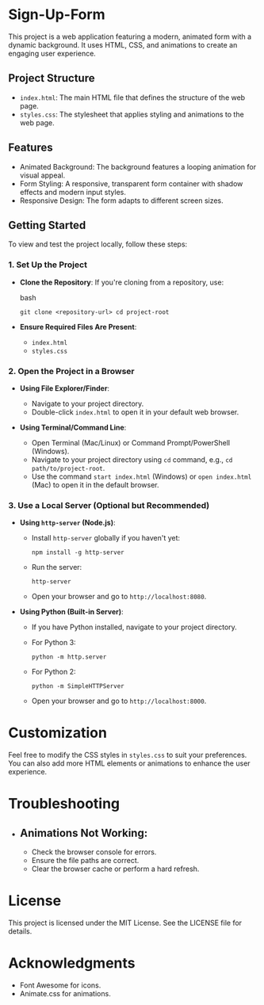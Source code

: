 # Sign-Up-Form

This project is a web application featuring a modern, animated form with a dynamic background. It uses HTML, CSS, and animations to create an engaging user experience.

## Project Structure

-   `index.html`: The main HTML file that defines the structure of the web page.
-   `styles.css`: The stylesheet that applies styling and animations to the web page.

## Features

-   Animated Background: The background features a looping animation for visual appeal.
-   Form Styling: A responsive, transparent form container with shadow effects and modern input styles.
-   Responsive Design: The form adapts to different screen sizes.

## Getting Started

To view and test the project locally, follow these steps:

 ### 1.  Set Up the Project
 

   -   **Clone the Repository**: If you're cloning from a repository, use:

        bash

        `git clone <repository-url>
        cd project-root`

   -   **Ensure Required Files Are Present**:

        -   `index.html`
        -   `styles.css`
### 2.  Open the Project in a Browser


   -   **Using File Explorer/Finder**:

        -   Navigate to your project directory.
        -   Double-click `index.html` to open it in your default web browser.
   -   **Using Terminal/Command Line**:

        -   Open Terminal (Mac/Linux) or Command Prompt/PowerShell (Windows).
        -   Navigate to your project directory using `cd` command, e.g., `cd path/to/project-root`.
        -   Use the command `start index.html` (Windows) or `open index.html` (Mac) to open it in the default browser.
### 3.  Use a Local Server (Optional but Recommended)


   -   **Using `http-server` (Node.js)**:

        -   Install `http-server` globally if you haven't yet:

            `npm install -g http-server`

        -   Run the server:

            `http-server`

        -   Open your browser and go to `http://localhost:8080`.
   -   **Using Python (Built-in Server)**:

        -   If you have Python installed, navigate to your project directory.
        -   For Python 3:

            `python -m http.server`

        -   For Python 2:

            `python -m SimpleHTTPServer`

        -   Open your browser and go to `http://localhost:8000`.

# Customization

Feel free to modify the CSS styles in `styles.css` to suit your preferences. You can also add more HTML elements or animations to enhance the user experience.

# Troubleshooting

-   ## Animations Not Working:
    -   Check the browser console for errors.
    -   Ensure the file paths are correct.
    -   Clear the browser cache or perform a hard refresh.

# License

This project is licensed under the MIT License. See the LICENSE file for details.

# Acknowledgments

-   Font Awesome for icons.
-   Animate.css for animations.
